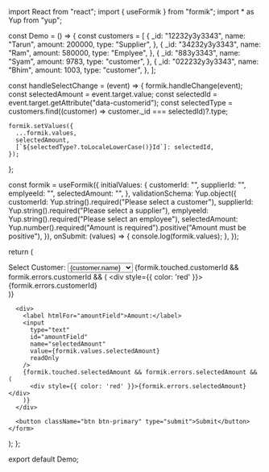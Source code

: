
import React from "react";
import { useFormik } from "formik";
import * as Yup from "yup";

const Demo = () => {
  const customers = [
    {
      _id: "12232y3y3343",
      name: "Tarun",
      amount: 200000,
      type: "Supplier",
    },
    {
      _id: "34232y3y3343",
      name: "Ram",
      amount: 580000,
      type: "Emplyee",
    },
    {
      _id: "883y3343",
      name: "Syam",
      amount: 9783,
      type: "customer",
    },
    {
      _id: "022232y3y3343",
      name: "Bhim",
      amount: 1003,
      type: "customer",
    },
  ];

  const handleSelectChange = (event) => {
    formik.handleChange(event);
    const selectedAmount = event.target.value;
    const selectedId = event.target.getAttribute("data-customerid");
    const selectedType = customers.find((customer) => customer._id === selectedId)?.type;

    formik.setValues({
      ...formik.values,
      selectedAmount,
      [`${selectedType?.toLocaleLowerCase()}Id`]: selectedId,
    });
    
  };

  const formik = useFormik({
    initialValues: {
      customerId: "",
      supplierId: "",
      emplyeeId: "",
      selectedAmount: "",
    },
    validationSchema: Yup.object({
      customerId: Yup.string().required("Please select a customer"),
      supplierId: Yup.string().required("Please select a supplier"),
      emplyeeId: Yup.string().required("Please select an employee"),
      selectedAmount: Yup.number().required("Amount is required").positive("Amount must be positive"),
    }),
    onSubmit: (values) => {
      console.log(formik.values);
    },
  });

  return (
    <form onSubmit={formik.handleSubmit}>
      <div>
        <label htmlFor="customerSelect">Select Customer:</label>
        <select
          id="customerSelect"
          name="customerId"
          value={formik.values.customerId}
          onChange={handleSelectChange}
        >
          <option value="" disabled>Select a customer</option>
          {customers.map((customer) => (
            <option key={customer._id} value={customer.amount} data-customerid={customer._id}>
              {customer.name}
            </option>
          ))}
        </select>
        {formik.touched.customerId && formik.errors.customerId && (
          <div style={{ color: 'red' }}>{formik.errors.customerId}</div>
        )}
      </div>

      <div>
        <label htmlFor="amountField">Amount:</label>
        <input
          type="text"
          id="amountField"
          name="selectedAmount"
          value={formik.values.selectedAmount}
          readOnly
        />
        {formik.touched.selectedAmount && formik.errors.selectedAmount && (
          <div style={{ color: 'red' }}>{formik.errors.selectedAmount}</div>
        )}
      </div>

      <button className="btn btn-primary" type="submit">Submit</button>
    </form>
  );
};

export default Demo;
